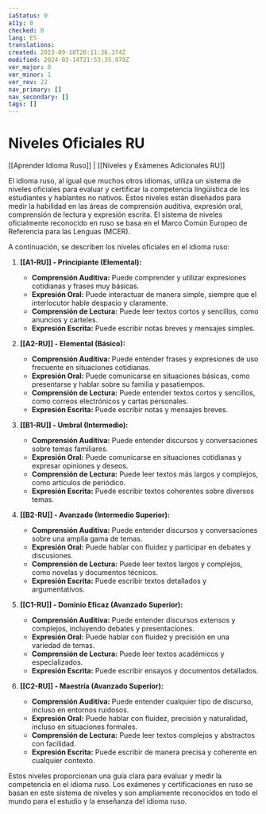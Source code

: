 ```yaml
---
iaStatus: 0
a11y: 0
checked: 0
lang: ES
translations: 
created: 2023-09-18T20:11:36.374Z
modified: 2024-03-14T21:53:35.979Z
ver_major: 0
ver_minor: 1
ver_rev: 22
nav_primary: []
nav_secondary: []
tags: []
---
```

# Niveles Oficiales RU

[[Aprender Idioma Ruso]] | [[Niveles y Exámenes Adicionales RU]]

El idioma ruso, al igual que muchos otros idiomas, utiliza un sistema de niveles oficiales para evaluar y certificar la competencia lingüística de los estudiantes y hablantes no nativos. Estos niveles están diseñados para medir la habilidad en las áreas de comprensión auditiva, expresión oral, comprensión de lectura y expresión escrita. El sistema de niveles oficialmente reconocido en ruso se basa en el Marco Común Europeo de Referencia para las Lenguas (MCER).

A continuación, se describen los niveles oficiales en el idioma ruso:

1. **[[A1-RU]] - Principiante (Elemental):**
    
    - **Comprensión Auditiva:** Puede comprender y utilizar expresiones cotidianas y frases muy básicas.
    - **Expresión Oral:** Puede interactuar de manera simple, siempre que el interlocutor hable despacio y claramente.
    - **Comprensión de Lectura:** Puede leer textos cortos y sencillos, como anuncios y carteles.
    - **Expresión Escrita:** Puede escribir notas breves y mensajes simples.
2. **[[A2-RU]] - Elemental (Básico):**
    
    - **Comprensión Auditiva:** Puede entender frases y expresiones de uso frecuente en situaciones cotidianas.
    - **Expresión Oral:** Puede comunicarse en situaciones básicas, como presentarse y hablar sobre su familia y pasatiempos.
    - **Comprensión de Lectura:** Puede entender textos cortos y sencillos, como correos electrónicos y cartas personales.
    - **Expresión Escrita:** Puede escribir notas y mensajes breves.
3. **[[B1-RU]] - Umbral (Intermedio):**
    
    - **Comprensión Auditiva:** Puede entender discursos y conversaciones sobre temas familiares.
    - **Expresión Oral:** Puede comunicarse en situaciones cotidianas y expresar opiniones y deseos.
    - **Comprensión de Lectura:** Puede leer textos más largos y complejos, como artículos de periódico.
    - **Expresión Escrita:** Puede escribir textos coherentes sobre diversos temas.
4. **[[B2-RU]] - Avanzado (Intermedio Superior):**
    
    - **Comprensión Auditiva:** Puede entender discursos y conversaciones sobre una amplia gama de temas.
    - **Expresión Oral:** Puede hablar con fluidez y participar en debates y discusiones.
    - **Comprensión de Lectura:** Puede leer textos largos y complejos, como novelas y documentos técnicos.
    - **Expresión Escrita:** Puede escribir textos detallados y argumentativos.
5. **[[C1-RU]] - Dominio Eficaz (Avanzado Superior):**
    
    - **Comprensión Auditiva:** Puede entender discursos extensos y complejos, incluyendo debates y presentaciones.
    - **Expresión Oral:** Puede hablar con fluidez y precisión en una variedad de temas.
    - **Comprensión de Lectura:** Puede leer textos académicos y especializados.
    - **Expresión Escrita:** Puede escribir ensayos y documentos detallados.
6. **[[C2-RU]] - Maestría (Avanzado Superior):**
    
    - **Comprensión Auditiva:** Puede entender cualquier tipo de discurso, incluso en entornos ruidosos.
    - **Expresión Oral:** Puede hablar con fluidez, precisión y naturalidad, incluso en situaciones formales.
    - **Comprensión de Lectura:** Puede leer textos complejos y abstractos con facilidad.
    - **Expresión Escrita:** Puede escribir de manera precisa y coherente en cualquier contexto.

Estos niveles proporcionan una guía clara para evaluar y medir la competencia en el idioma ruso. Los exámenes y certificaciones en ruso se basan en este sistema de niveles y son ampliamente reconocidos en todo el mundo para el estudio y la enseñanza del idioma ruso.